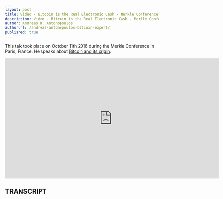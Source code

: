 ```yaml
---
layout: post
title: Video - Bitcoin is the Real Electronic Cash - Merkle Conference 2016
description: Video - Bitcoin is the Real Electronic Cash - Merkle Conference 2016
author: Andreas M. Antonopoulos
authorurl: /andreas-antonopoulos-bitcoin-expert/
published: true
---
```


<p>This talk took place on October 11th 2016 during the Merkle Conference in Paris, France. He speaks about <a href="/video-what-is-bitcoin-and-why-should-you-care/">Bitcoin and its origin</a>.</p>

<center><iframe width="700" height="394" src="https://www.youtube.com/embed/SVdIbtWPYw4?list=PLPQwGV1aLnTthcG265_FYSaV24hFScvC0" frameborder="0" allowfullscreen></iframe></center>

<h2>TRANSCRIPT</h2>
